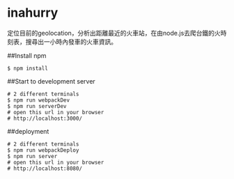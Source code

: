 # inahurry
定位目前的geolocation，分析出距離最近的火車站，在由node.js去爬台鐵的火時刻表，搜尋出一小時內發車的火車資訊。

##Install npm
``` text
$ npm install
```

##Start to development server

``` text
# 2 different terminals  
$ npm run webpackDev
$ npm run serverDev
# open this url in your browser
# http://localhost:3000/
```
##deployment

``` text
# 2 different terminals  
$ npm run webpackDeploy
$ npm run server
# open this url in your browser
# http://localhost:8080/
```
